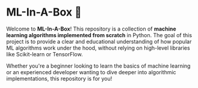 # ML-In-A-Box 🧰

Welcome to **ML-In-A-Box**! This repository is a collection of **machine learning algorithms implemented from scratch** in Python. The goal of this project is to provide a clear and educational understanding of how popular ML algorithms work under the hood, without relying on high-level libraries like Scikit-learn or TensorFlow.

Whether you're a beginner looking to learn the basics of machine learning or an experienced developer wanting to dive deeper into algorithmic implementations, this repository is for you!

